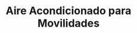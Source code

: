 ---
title: "Aire Acondicionado para Movilidades"
url: /cochabamba/aire-acondicionado-para-movilidades/
shop: reparación de automóviles
---
